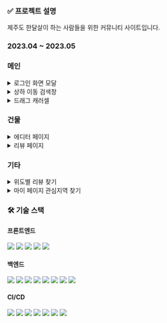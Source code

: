 ### ✅ 프로젝트 설명

제주도 한달살이 하는 사람들을 위한 커뮤니티 사이트입니다.

### 2023.04 ~ 2023.05

### 메인

<details>
<summary>로그인 화면 모달</summary>

![로그인 창](client/public/gif/login-modal.gif)

</details>

<details>
<summary>상하 이동 검색창</summary>

![메인 검색창](client/public/gif/main-search-bar.gif)

</details>

<details>
<summary>드래그 캐러셀</summary>

![드래그 캐러셀](client/public/gif/drag-carousel.gif)

</details>

### 건물

<details>
<summary>에디터 페이지</summary>

![에디터 페이지](client/public/gif/editor-page.gif)

</details>
<details>
<summary>리뷰 페이지</summary>

![리뷰 페이지](client/public/gif/details-page.gif)

</details>

### 기타

<details>
<summary>위도별 리뷰 찾기</summary>

![위도별 리뷰 찾기](client/public/gif/legal-district-map-search.gif)

</details>
<details>
<summary>마이 페이지 관심지역 찾기</summary>
![마이 페이지 관심지역 찾기](client/public/gif/my-page-favorite-locations.gif)
</details>

### **🛠️ 기술 스택**

#### 프론트엔드

<img src="https://img.shields.io/badge/Next.js-000000?style=for-the-badge&logo=Next.js&logoColor=white"> <img src="https://img.shields.io/badge/TypeScript-007ACC?style=for-the-badge&logo=typescript&logoColor=white"> <img src="https://img.shields.io/badge/SCSS-CC6699?style=for-the-badge&logo=Sass&logoColor=white"> <img src="https://img.shields.io/badge/SWR-000000?style=for-the-badge"> <img src="https://img.shields.io/badge/Recoil-61DAFB?style=for-the-badge">

#### 백엔드

<img src="https://img.shields.io/badge/JAVA-007396?style=for-the-badge&logo=java&logoColor=white"> <img src="https://img.shields.io/badge/Spring Boot-6DB33F?style=for-the-badge&logo=Spring Boot&logoColor=white"> <img src="https://img.shields.io/badge/Spring Security-6DB33F?style=for-the-badge&logo=Spring Security&logoColor=white"> <img src="https://img.shields.io/badge/Spring Data Jpa-6DB33F?style=for-the-badge"> <img src="https://img.shields.io/badge/Query%20Dsl-59666C?style=for-the-badge&logo=&logoColor=white"> <img src="https://img.shields.io/badge/MySQL-4479A1?style=for-the-badge&logo=MySQL&logoColor=white"> <img src="https://img.shields.io/badge/JSON%20Web%20Tokens-000000?style=for-the-badge&logo=JSON%20Web%20Tokens&logoColor=white"> <img src="https://img.shields.io/badge/OAuth2.0-000000?style=for-the-badge&logo=&logoColor=white">

#### CI/CD

<img src="https://img.shields.io/badge/Github-181717?style=for-the-badge&logo=Github&logoColor=white"> <img src="https://img.shields.io/badge/Amazon%20S3-569A31?style=for-the-badge&logo=Amazon%20S3&logoColor=white"> <img src="https://img.shields.io/badge/AWS%20Amplifyt-FF9900?style=for-the-badge&logo=AWS%20Amplify&logoColor=white"> <img src="https://img.shields.io/badge/Amazon%20RDS-527FFF?style=for-the-badge&logo=Amazon%20RDS&logoColor=white"> <img src="https://img.shields.io/badge/linode-00A95C?style=for-the-badge&logo=linode&logoColor=white"> <img src="https://img.shields.io/badge/Slack-4A154B?style=for-the-badge&logo=slack&logoColor=white"> <img src="https://img.shields.io/badge/Discord-5865F2?style=for-the-badge&logo=Discord&logoColor=white">
